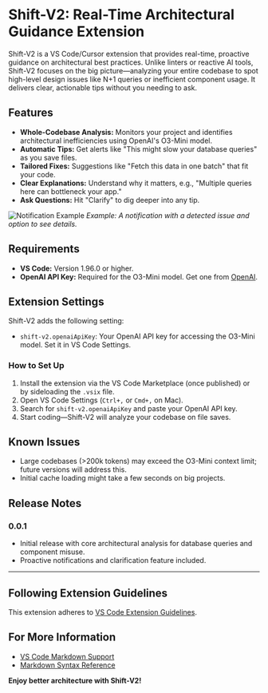 # Shift-V2: Real-Time Architectural Guidance Extension

Shift-V2 is a VS Code/Cursor extension that provides real-time, proactive guidance on architectural best practices. Unlike linters or reactive AI tools, Shift-V2 focuses on the big picture—analyzing your entire codebase to spot high-level design issues like N+1 queries or inefficient component usage. It delivers clear, actionable tips without you needing to ask.

## Features

- **Whole-Codebase Analysis:** Monitors your project and identifies architectural inefficiencies using OpenAI's O3-Mini model.
- **Automatic Tips:** Get alerts like "This might slow your database queries" as you save files.
- **Tailored Fixes:** Suggestions like "Fetch this data in one batch" that fit your code.
- **Clear Explanations:** Understand why it matters, e.g., "Multiple queries here can bottleneck your app."
- **Ask Questions:** Hit "Clarify" to dig deeper into any tip.

![Notification Example](images/notification-example.png)
*Example: A notification with a detected issue and option to see details.*

## Requirements

- **VS Code:** Version 1.96.0 or higher.
- **OpenAI API Key:** Required for the O3-Mini model. Get one from [OpenAI](https://platform.openai.com/).

## Extension Settings

Shift-V2 adds the following setting:

- `shift-v2.openaiApiKey`: Your OpenAI API key for accessing the O3-Mini model. Set it in VS Code Settings.

### How to Set Up

1. Install the extension via the VS Code Marketplace (once published) or by sideloading the `.vsix` file.
2. Open VS Code Settings (`Ctrl+,` or `Cmd+,` on Mac).
3. Search for `shift-v2.openaiApiKey` and paste your OpenAI API key.
4. Start coding—Shift-V2 will analyze your codebase on file saves.

## Known Issues

- Large codebases (>200k tokens) may exceed the O3-Mini context limit; future versions will address this.
- Initial cache loading might take a few seconds on big projects.

## Release Notes

### 0.0.1

- Initial release with core architectural analysis for database queries and component misuse.
- Proactive notifications and clarification feature included.

---

## Following Extension Guidelines

This extension adheres to [VS Code Extension Guidelines](https://code.visualstudio.com/api/references/extension-guidelines).

## For More Information

- [VS Code Markdown Support](http://code.visualstudio.com/docs/languages/markdown)
- [Markdown Syntax Reference](https://help.github.com/articles/markdown-basics/)

**Enjoy better architecture with Shift-V2!**
